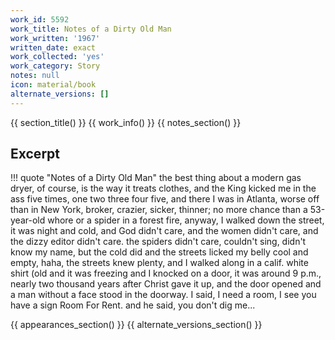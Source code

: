 ```yaml
---
work_id: 5592
work_title: Notes of a Dirty Old Man
work_written: '1967'
written_date: exact
work_collected: 'yes'
work_category: Story
notes: null
icon: material/book
alternate_versions: []
---
```


{{ section_title() }}
{{ work_info() }}
{{ notes_section() }}
## Excerpt
!!! quote "Notes of a Dirty Old Man"
    the best thing about a modern gas dryer, of course, is the way it treats clothes, and the King kicked me in the ass five times, one two three four five, and there I was in Atlanta, worse off than in New York, broker, crazier, sicker, thinner; no more chance than a 53-year-old whore or a spider in a forest fire, anyway, I walked down the street, it was night and cold, and God didn't care, and the women didn't care, and the dizzy editor didn't care. the spiders didn't care, couldn't sing, didn't know my name, but the cold did and the streets licked my belly cool and empty, haha, the streets knew plenty, and I walked along in a calif. white shirt (old and it was freezing and I knocked on a door, it was around 9 p.m., nearly two thousand years after Christ gave it up, and the door opened and a man without a face stood in the doorway. I said, I need a room, I see you have a sign Room For Rent. and he said, you don't dig me...

{{ appearances_section() }}
{{ alternate_versions_section() }}